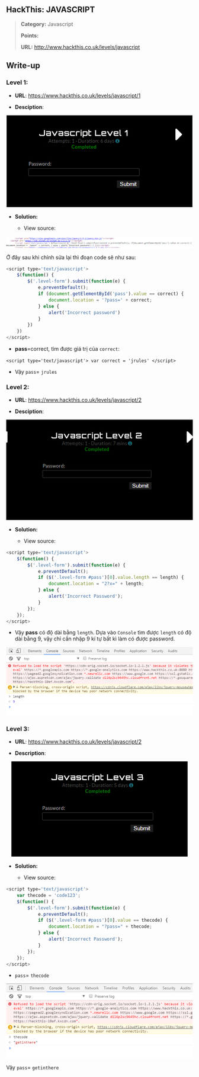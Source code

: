 ## HackThis: JAVASCRIPT

> **Category:** Javascript
>
> **Points:** 
>
> **URL:** http://www.hackthis.co.uk/levels/javascript

## Write-up

### Level 1:

- **URL**: https://www.hackthis.co.uk/levels/javascript/1

- **Desciption**:

<p align="center"><img src="https://github.com/TrinhTu/web_developer/blob/master/Task23_CTF_HackThis/Javascript/image/1.png"/></p>

- **Solution:**

	+ View source:

<p align="center"><img src="https://github.com/TrinhTu/web_developer/blob/master/Task23_CTF_HackThis/Javascript/image/1-1.png"/></p>

Ở đây sau khi chỉnh sửa lại thì đoạn code sẽ như sau:

```javascript
<script type='text/javascript'>
    $(function() {
        $('.level-form').submit(function(e) {
            e.preventDefault();
            if (document.getElementById('pass').value == correct) {
                document.location = '?pass=' + correct;
            } else {
                alert('Incorrect password')
            }
        })
    })
</script>
```

- **pass**=correct, tìm được giá trị của `correct`:

`<script type='text/javascript'> var correct = 'jrules' </script>`

- Vậy `pass`= `jrules`

### Level 2:

- **URL**: https://www.hackthis.co.uk/levels/javascript/2

- **Desciption**:

<p align="center"><img src="https://github.com/TrinhTu/web_developer/blob/master/Task23_CTF_HackThis/Javascript/image/2.png"/></p>

- **Solution:**

	+ View source:

```javascript
<script type='text/javascript'>
    $(function() {
        $('.level-form').submit(function(e) {
            e.preventDefault();
            if ($('.level-form #pass')[0].value.length == length) {
                document.location = "2?x=" + length;
            } else {
                alert('Incorrect Password');
            }
        });
    });
</script>
```

- Vậy **pass** có độ dài bằng `length`. Dựa vào `Console` tìm được `length` có độ dài bằng 9, vậy chỉ cần nhập 9 kí tự bất kì làm có được password.

<p align="center"><img src="https://github.com/TrinhTu/web_developer/blob/master/Task23_CTF_HackThis/Javascript/image/2-2.png"/></p>

### Level 3:

- **URL**: https://www.hackthis.co.uk/levels/javascript/2

- **Description**:

<p align="center"><img src="https://github.com/TrinhTu/web_developer/blob/master/Task23_CTF_HackThis/Javascript/image/3.png"/></p>

- **Solution:**

	+ View source:

```javascript
<script type='text/javascript'>
    var thecode = 'code123';
    $(function() {
        $('.level-form').submit(function(e) {
            e.preventDefault();
            if ($('.level-form #pass')[0].value == thecode) {
                document.location = "?pass=" + thecode;
            } else {
                alert('Incorrect Password');
            }
        });
    });
</script>
```

- `pass`= `thecode`

<p align="center"><img src="https://github.com/TrinhTu/web_developer/blob/master/Task23_CTF_HackThis/Javascript/image/3-3.png"/></p>

Vậy `pass`= `getinthere`